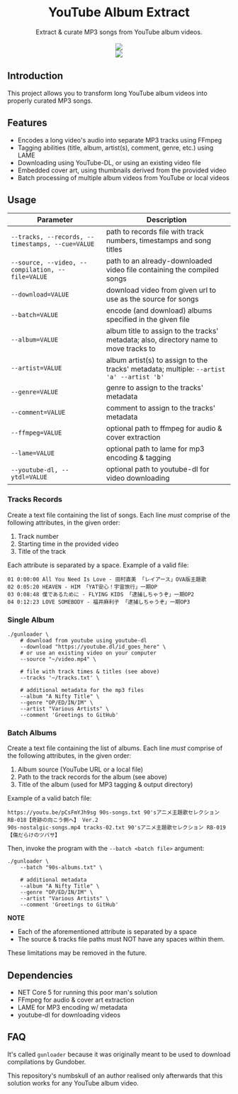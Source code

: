 <html>
    <h1 align='center'>
        YouTube Album Extract
    </h1>
    <p align='center'>
        Extract & curate MP3 songs from YouTube album videos.
        <br>
        <br>
        <img src='https://user-images.githubusercontent.com/10241434/135048812-156d9a9a-0218-42e8-9bcf-1b67ff7acbef.png'>
        <br>
        <img src='https://user-images.githubusercontent.com/10241434/135047939-dc7c2d36-a10c-4be2-ae0c-4961c3cb1a20.png'>
    </p>
</html>

## Introduction

This project allows you to transform long YouTube album videos into properly curated MP3 songs.

## Features

- Encodes a long video's audio into separate MP3 tracks using FFmpeg
- Tagging abilities (title, album, artist(s), comment, genre, etc.) using LAME
- Downloading using YouTube-DL, or using an existing video file
- Embedded cover art, using thumbnails derived from the provided video
- Batch processing of multiple album videos from YouTube or local videos

## Usage

| Parameter                                        | Description                                                                              |
| ------------------------------------------------ | ---------------------------------------------------------------------------------------- |
| `--tracks, --records, --timestamps, --cue=VALUE` | path to records file with track numbers, timestamps and song titles                      |
| `--source, --video, --compilation, --file=VALUE` | path to an already-downloaded video file containing the compiled songs                   |
| `--download=VALUE`                               | download video from given url to use as the source for songs                             |
| `--batch=VALUE`                                  | encode (and download) albums specified in the given file                                 |
| `--album=VALUE`                                  | album title to assign to the tracks' metadata; also, directory name to move tracks to    |
| `--artist=VALUE`                                 | album artist(s) to assign to the tracks' metadata; multiple: `--artist 'a' --artist 'b'` |
| `--genre=VALUE`                                  | genre to assign to the tracks' metadata                                                  |
| `--comment=VALUE`                                | comment to assign to the tracks' metadata                                                |
| `--ffmpeg=VALUE`                                 | optional path to ffmpeg for audio & cover extraction                                     |
| `--lame=VALUE`                                   | optional path to lame for mp3 encoding & tagging                                         |
| `--youtube-dl, --ytdl=VALUE`                     | optional path to youtube-dl for video downloading                                        |

### Tracks Records

Create a text file containing the list of songs. Each line *must* comprise of the following attributes, in the given order:

1. Track number
2. Starting time in the provided video
3. Title of the track

Each attribute is separated by a space. Example of a valid file:

```
01 0:00:00 All You Need Is Love - 田村直美 「レイアース」OVA版主題歌
02 0:05:20 HEAVEN - HIM 「YAT安心！宇宙旅行」一期OP
03 0:08:48 僕であるために - FLYING KIDS 「逮捕しちゃうぞ」一期OP2
04 0:12:23 LOVE SOMEBODY - 福井麻利子 「逮捕しちゃうぞ」一期OP3
```

### Single Album

```shell
./gunloader \
    # download from youtube using youtube-dl
    --download "https://youtube.dl/id_goes_here" \
    # or use an existing video on your computer
    --source "~/video.mp4" \

    # file with track times & titles (see above)
    --tracks '~/tracks.txt' \

    # additional metadata for the mp3 files
    --album "A Nifty Title" \
    --genre "OP/ED/IN/IM" \
    --artist "Various Artists" \
    --comment 'Greetings to GitHub'
```

### Batch Albums

Create a text file containing the list of albums. Each line *must* comprise of the following attributes, in the given order:

1. Album source (YouTube URL or a local file)
2. Path to the track records for the album (see above)
3. Title of the album (used for MP3 tagging & output directory)

Example of a valid batch file:

```
https://youtu.be/pCsFmYJh9sg 90s-songs.txt 90'sアニメ主題歌セレクション RB-018【奇跡の向こう側へ】 Ver.2
90s-nostalgic-songs.mp4 tracks-02.txt 90'sアニメ主題歌セレクション RB-019【傷だらけのツバサ】
```

Then, invoke the program with the `--batch <batch file>` argument:

```
./gunloader \
    --batch "90s-albums.txt" \

    # additional metadata
    --album "A Nifty Title" \
    --genre "OP/ED/IN/IM" \
    --artist "Various Artists" \
    --comment 'Greetings to GitHub'
```

**NOTE**

- Each of the aforementioned attribute is separated by a space
- The source & tracks file paths must NOT have any spaces within them.

These limitations may be removed in the future.

## Dependencies

- NET Core 5 for running this poor man's solution
- FFmpeg for audio & cover art extraction
- LAME for MP3 encoding w/ metadata
- youtube-dl for downloading videos

## FAQ

It's called `gunloader` because it was originally meant to be used to download compilations by Gundober.

This repository's numbskull of an author realised only afterwards that this solution works for any YouTube album video.
